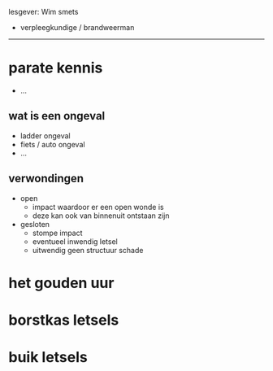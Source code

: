 lesgever: Wim smets
- verpleegkundige / brandweerman

---
# parate kennis
- ...

## wat is een ongeval
- ladder ongeval
- fiets / auto ongeval
- ...
## verwondingen
- open
	- impact waardoor er een open wonde is
	- deze kan ook van binnenuit ontstaan zijn
- gesloten
	- stompe impact
	- eventueel inwendig letsel
	- uitwendig geen structuur schade

# het gouden uur
# borstkas letsels
# buik letsels
